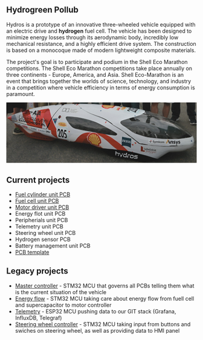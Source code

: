 ## Hydrogreen Pollub
Hydros is a prototype of an innovative three-wheeled vehicle equipped with an electric drive and **hydrogen** fuel cell. The vehicle has been designed to minimize energy losses through its aerodynamic body, incredibly low mechanical resistance, and a highly efficient drive system. The construction is based on a monocoque made of modern lightweight composite materials.

The project's goal is to participate and podium in the Shell Eco Marathon competitions. The Shell Eco Marathon competitions take place annually on three continents - Europe, America, and Asia. Shell Eco-Marathon is an event that brings together the worlds of science, technology, and industry in a competition where vehicle efficiency in terms of energy consumption is paramount.

<div style="text-align:center">    
    <img src="/images/2023-10-15_16-55.png" />
</div>

## Current projects
- [Fuel cylinder unit PCB](https://github.com/HydrogreenPollub/fuel-cell-pcb)
- [Fuel cell unit PCB](https://github.com/HydrogreenPollub/fuel-cell-pcb)
- [Motor driver unit PCB](https://github.com/HydrogreenPollub/motor-driver-pcb)
- Energy flot unit PCB
- Peripherials unit PCB
- Telemetry unit PCB
- Steering wheel unit PCB
- Hydrogen sensor PCB
- Battery management unit PCB
- [PCB template](https://github.com/HydrogreenPollub/template-pcb)

## Legacy projects
- [Master controller](https://github.com/HydrogreenPollub/master-controller-stm32) - STM32 MCU that governs all PCBs telling them what is the current situation of the vehicle
- [Energy flow](https://github.com/HydrogreenPollub/energy-flow-stm32) - STM32 MCU taking care about energy flow from fuell cell and supercapacitor to motor controller
- [Telemetry](https://github.com/HydrogreenPollub/telemetry-esp32) - ESP32 MCU pushing data to our GIT stack (Grafana, InfluxDB, Telegraf)
- [Steering wheel controller](https://github.com/HydrogreenPollub/steering-wheel-stm32) - STM32 MCU taking input from buttons and swiches on steering wheel, as well as providing data to HMI panel
